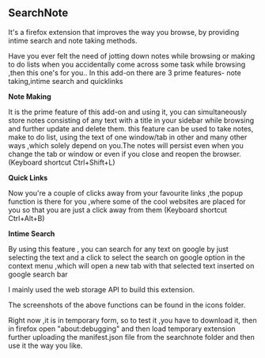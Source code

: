 ## SearchNote
It's a firefox extension that improves the way you browse, by providing intime search and note taking methods.

Have you ever felt the need of jotting down notes while browsing or making to do lists when you accidentally come across some
task while browsing ,then this one's for you..
In this add-on there are 3 prime features- note taking,intime search and quicklinks

**Note Making**

It is the prime feature of this add-on and using it, you can simultaneously store notes consisting of
any text with a title in your sidebar while browsing and further update and delete them.
this feature can be used to take notes, make to do list, using the text of one window/tab in other and many other ways ,which solely depend on you.The notes will persist even when you change the tab or window or even if you close and reopen the browser.(Keyboard shortcut Ctrl+Shift+L)

**Quick Links**

Now you're a couple of clicks away from your favourite links ,the popup function is there for you ,where some
of the cool websites are placed for you so that you are just a click away from them (Keyboard shortcut Ctrl+Alt+B)

**Intime Search**

By using this feature , you can search for any text on google by just selecting the text and a click to select the search on google option in the context menu ,which will open a new tab with that selected text inserted on google search bar

I mainly used the web storage API to build this extension.

The screenshots of the above functions can be found in the icons folder.

Right now ,it is in temporary form, so to test it ,you have to download it, then in firefox open "about:debugging" and then load temporary extension further uploading the manifest.json file from the searchnote folder and then use it the way you like.
